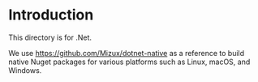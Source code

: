 # Introduction

This directory is for .Net.

We use <https://github.com/Mizux/dotnet-native>
as a reference to build native Nuget packages for various platforms
such as Linux, macOS, and Windows.
